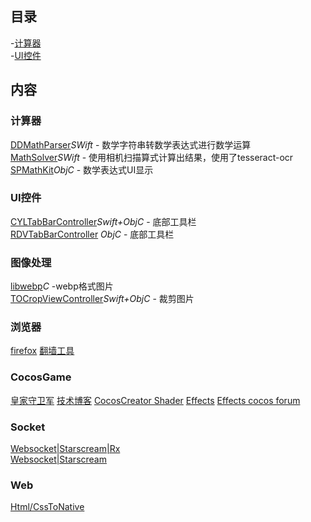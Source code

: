 ## 目录
-[计算器](#计算器)  
-[UI控件](#UI控件)

## 内容
### 计算器
  [DDMathParser](https://github.com/davedelong/DDMathParser)*SWift* - 数学字符串转数学表达式进行数学运算  
  [MathSolver](https://github.com/onmyway133/MathSolver)*SWift* - 使用相机扫描算式计算出结果，使用了tesseract-ocr  
  [SPMathKit](https://github.com/CodingSha/SPMathKit)*ObjC* - 数学表达式UI显示  
  
### UI控件
  [CYLTabBarController](https://github.com/ChenYilong/CYLTabBarController.git)*Swift+ObjC* - 底部工具栏  
  [RDVTabBarController](https://github.com/robbdimitrov/RDVTabBarController.git) *ObjC* - 底部工具栏  

### 图像处理
  [libwebp](https://github.com/webmproject/libwebp)*C* -webp格式图片  
  [TOCropViewController](https://github.com/TimOliver/TOCropViewController)*Swift+ObjC* - 裁剪图片  
### 浏览器
  [firefox](https://github.com/mozilla-mobile) [翻墙工具](https://github.com/killgcd/FirefoxFQ)

### CocosGame
  [皇家守卫军](https://github.com/wuhaoyu1990/KingdomRush)  [技术博客](https://blog.csdn.net/oshunz)  [CocosCreator Shader](https://github.com/fylz1125/ShaderDemos)
  [Effects](https://github.com/colinsusie/creator_2_0_material_demo)  [Effects cocos forum](https://forum.cocos.org/t/creator2-0/64727)

### Socket

  [Websocket|Starscream|Rx](https://github.com/RxSwiftCommunity/RxStarscream)  
  [Websocket|Starscream](https://github.com/daltoniam/Starscream)  
 
### Web
[Html/CssToNative](https://github.com/hackers-painters/samurai-native)

